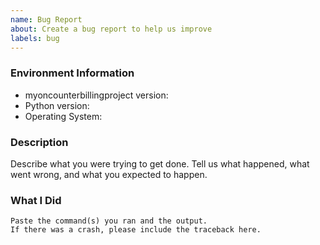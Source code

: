 ```yaml
---
name: Bug Report
about: Create a bug report to help us improve
labels: bug
---
```


<!-- Please search existing issues to avoid creating duplicates. -->

### Environment Information

-   myoncounterbillingproject version:
-   Python version:
-   Operating System:

### Description

Describe what you were trying to get done.
Tell us what happened, what went wrong, and what you expected to happen.

### What I Did

```
Paste the command(s) you ran and the output.
If there was a crash, please include the traceback here.
```
